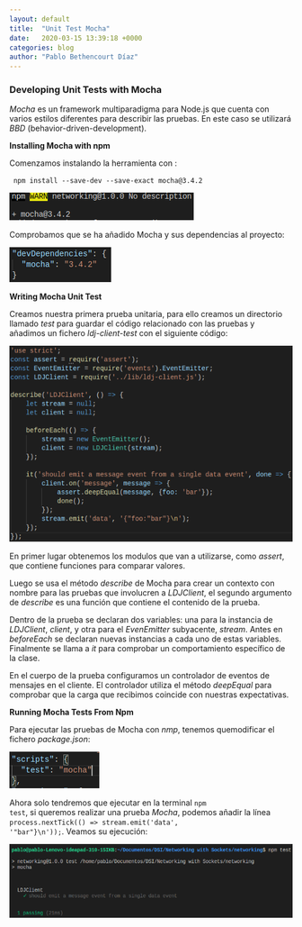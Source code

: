 ```yaml
---
layout: default
title:  "Unit Test Mocha"
date:   2020-03-15 13:39:18 +0000
categories: blog
author: "Pablo Bethencourt Díaz"
---
```


### Developing Unit Tests with Mocha

*Mocha* es un framework multiparadigma para Node.js que cuenta con varios estilos diferentes para describir las pruebas. En este caso se utilizará *BBD* (behavior-driven-development).


**Installing Mocha with npm**

Comenzamos instalando la herramienta con :

<pre><code> ​​npm​​ ​​install​​ ​​--save-dev​​ ​​--save-exact​​ ​​mocha@3.4.2 </code></pre>

![imagen24](images/cap24.png)

Comprobamos que se ha añadido Mocha y sus dependencias al proyecto:

![imagen25](images/cap25.png)


**Writing Mocha Unit Test**

Creamos nuestra primera prueba unitaria, para ello creamos un directorio llamado *test* para guardar el código relacionado con las pruebas y añadimos un fichero *ldj-client-test* con el siguiente código:

![imagen26](images/cap26.png)

En primer lugar obtenemos los modulos que van a utilizarse, como *assert*, que contiene funciones para comparar valores.

Luego se usa el método *describe* de Mocha para crear un contexto con nombre para las pruebas que involucren a *LDJClient*, el segundo argumento de *describe* es una función que contiene el contenido de la prueba.

Dentro de la prueba se declaran dos variables: una para la instancia de *LDJClient*, *client*, y otra para el *EvenEmitter* subyacente, *stream*. Antes en *beforeEach* se declaran nuevas instancias a cada uno de estas variables. Finalmente se llama a *it* para comprobar un comportamiento específico de la clase.

En el cuerpo de la prueba configuramos un controlador de eventos de mensajes en el cliente. El controlador utiliza el método *deepEqual* para comprobar que la carga que recibimos coincide con nuestras expectativas.


**Running Mocha Tests From Npm**

Para ejecutar las pruebas de Mocha con *nmp*, tenemos quemodificar el fichero *package.json*:

![imagen27](images/cap27.png)

Ahora solo tendremos que ejecutar en la terminal <code>npm test</code>, si queremos realizar una prueba *Mocha*, podemos añadir la línea <code>process.nextTick(() => stream.emit('data', '"bar"}\n'));</code>. Veamos su ejecución:

![imagen28](images/cap28.png)
